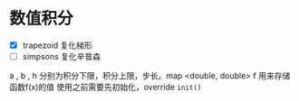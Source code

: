 数值积分
===

- [x] trapezoid 复化梯形
- [ ] simpsons 复化辛普森

a , b , h 分别为积分下限，积分上限，步长。map <double, double> f 用来存储函数f(x)的值
使用之前需要先初始化，override `init()`
